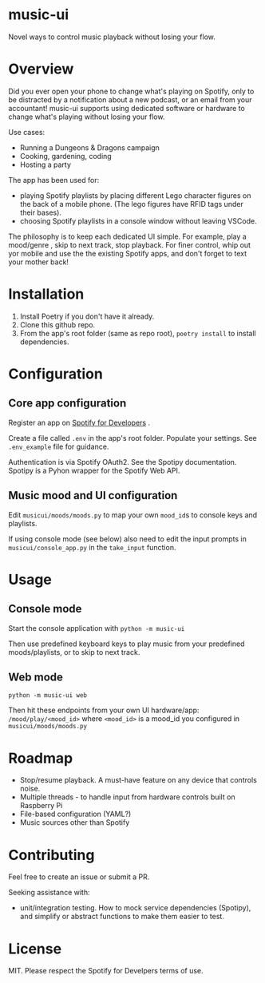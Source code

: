 # music-ui

Novel ways to control music playback without losing your flow.

# Overview
Did you ever open your phone to change what's playing on Spotify, only to be distracted by a notification about a new podcast, or an email from your accountant! music-ui supports using dedicated software or hardware to change what's playing without losing your flow.

Use cases:
- Running a Dungeons & Dragons campaign
- Cooking, gardening, coding
- Hosting a party

The app has been used for:
- playing Spotify playlists by placing different Lego character figures on the back of a mobile phone. (The lego figures have RFID tags under their bases).
- choosing Spotify playlists in a console window without leaving VSCode.

The philosophy is to keep each dedicated UI simple.  For example, play a mood/genre , skip to next track, stop playback.  For finer control, whip out yor mobile and use the the existing Spotify apps, and don't forget to text your mother back!

# Installation

1. Install Poetry if you don't have it already.
2. Clone this github repo.
3. From the app's root folder (same as repo root), `poetry install` to install dependencies.

# Configuration

## Core app configuration

Register an app on [Spotify for Developers](https://developer.spotify.com/) .   

Create a file called `.env` in the app's root folder. Populate your settings.  See `.env_example` file for guidance.

Authentication is via Spotify OAuth2. See the Spotipy documentation. Spotipy is a Pyhon wrapper for the Spotify Web API.

## Music mood and UI configuration

Edit `musicui/moods/moods.py` to map your own `mood_id`s to console keys and playlists.  

If using console mode (see below) also need to edit the input prompts in `musicui/console_app.py` in the `take_input` function.

# Usage

## Console mode

Start the console application with `python -m music-ui`

Then use predefined keyboard keys to play music from your predefined moods/playlists, or to skip to next track.

## Web mode

`python -m music-ui web`

Then hit these endpoints from your own UI hardware/app:
`/mood/play/<mood_id>` where `<mood_id>` is a mood_id you configured in  `musicui/moods/moods.py`

# Roadmap

- Stop/resume playback. A must-have feature on any device that controls noise.
- Multiple threads - to handle input from hardware controls built on Raspberry Pi
- File-based configuration (YAML?)
- Music sources other than Spotify

# Contributing

Feel free to create an issue or submit a PR.

Seeking assistance with:

- unit/integration testing. How to mock service dependencies (Spotipy), and simplify or abstract functions to make them easier to test.

# License

MIT.  Please respect the Spotify for Develpers terms of use.
